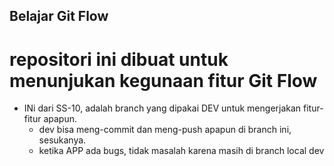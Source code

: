 ## Belajar Git Flow
# repositori ini dibuat untuk menunjukan kegunaan fitur Git Flow
- INi dari SS-10, adalah branch yang dipakai DEV untuk mengerjakan fitur-fitur apapun.
    - dev bisa meng-commit dan meng-push apapun di branch ini, sesukanya.
    - ketika APP ada bugs, tidak masalah karena masih di branch local dev